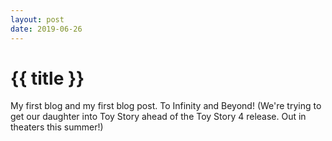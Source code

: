 ```yaml
---
layout: post
date: 2019-06-26
---
```


<h1> {{ title }} </h1>
My first blog and my first blog post. To Infinity and Beyond! (We're trying to get our daughter into Toy Story ahead of the Toy Story 4 release. Out in theaters this summer!)
